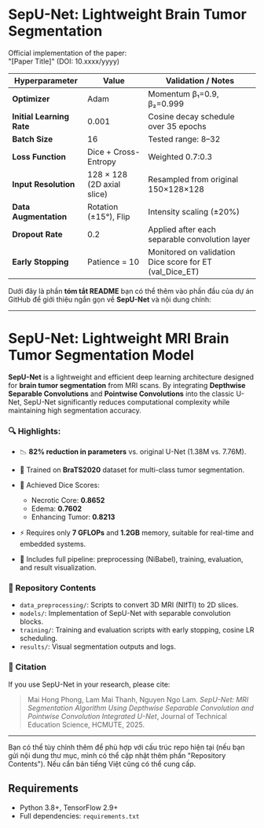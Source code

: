 # SepU-Net: Lightweight Brain Tumor Segmentation  
Official implementation of the paper:  
"[Paper Title]" (DOI: 10.xxxx/yyyy)  

| **Hyperparameter**        | **Value**                  | **Validation / Notes**                                    |
| ------------------------- | -------------------------- | --------------------------------------------------------- |
| **Optimizer**             | Adam                       | Momentum β₁=0.9, β₂=0.999                                 |
| **Initial Learning Rate** | 0.001                      | Cosine decay schedule over 35 epochs                      |
| **Batch Size**            | 16                         | Tested range: 8–32                                        |
| **Loss Function**         | Dice + Cross-Entropy       | Weighted 0.7:0.3                                          |
| **Input Resolution**      | 128 × 128 (2D axial slice) | Resampled from original 150×128×128                       |
| **Data Augmentation**     | Rotation (±15°), Flip      | Intensity scaling (±20%)                                  |
| **Dropout Rate**          | 0.2                        | Applied after each separable convolution layer            |
| **Early Stopping**        | Patience = 10              | Monitored on validation Dice score for ET (val\_Dice\_ET) |
Dưới đây là phần **tóm tắt README** bạn có thể thêm vào phần đầu của dự án GitHub để giới thiệu ngắn gọn về **SepU-Net** và nội dung chính:

---

# SepU-Net: Lightweight MRI Brain Tumor Segmentation Model

**SepU-Net** is a lightweight and efficient deep learning architecture designed for **brain tumor segmentation** from MRI scans. By integrating **Depthwise Separable Convolutions** and **Pointwise Convolutions** into the classic U-Net, SepU-Net significantly reduces computational complexity while maintaining high segmentation accuracy.

### 🔍 Highlights:

* 📉 **82% reduction in parameters** vs. original U-Net (1.38M vs. 7.76M).
* 🧠 Trained on **BraTS2020** dataset for multi-class tumor segmentation.
* 🎯 Achieved Dice Scores:

  * Necrotic Core: **0.8652**
  * Edema: **0.7602**
  * Enhancing Tumor: **0.8213**
* ⚡ Requires only **7 GFLOPs** and **1.2GB** memory, suitable for real-time and embedded systems.
* 🧪 Includes full pipeline: preprocessing (NiBabel), training, evaluation, and result visualization.

### 📁 Repository Contents

* `data_preprocessing/`: Scripts to convert 3D MRI (NIfTI) to 2D slices.
* `models/`: Implementation of SepU-Net with separable convolution blocks.
* `training/`: Training and evaluation scripts with early stopping, cosine LR scheduling.
* `results/`: Visual segmentation outputs and logs.

### 📜 Citation

If you use SepU-Net in your research, please cite:

> Mai Hong Phong, Lam Mai Thanh, Nguyen Ngo Lam. *SepU-Net: MRI Segmentation Algorithm Using Depthwise Separable Convolution and Pointwise Convolution Integrated U-Net*, Journal of Technical Education Science, HCMUTE, 2025.

---

Bạn có thể tùy chỉnh thêm để phù hợp với cấu trúc repo hiện tại (nếu bạn gửi nội dung thư mục, mình có thể cập nhật thêm phần "Repository Contents"). Nếu cần bản tiếng Việt cũng có thể cung cấp.

## Requirements  
- Python 3.8+, TensorFlow 2.9+  
- Full dependencies: `requirements.txt`  


